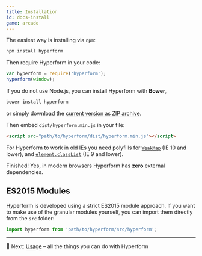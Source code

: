 ```yaml
---
title: Installation
id: docs-install
game: arcade
---
```

The easiest way is installing via `npm`:

```sh
npm install hyperform
```

Then require Hyperform in your code:

```js
var hyperform = require('hyperform');
hyperform(window);
```

If you do not use Node.js, you can install Hyperform with **Bower**,

```sh
bower install hyperform
```

or simply download the [current version as ZIP
archive](https://github.com/hyperform/hyperform/archive/master.zip).

Then embed `dist/hyperform.min.js` in your file:

```html
<script src="path/to/hyperform/dist/hyperform.min.js"></script>
```

For Hyperform to work in old IEs you need polyfills for
[`WeakMap`](https://github.com/Benvie/WeakMap) (IE 10 and lower), and
[`element.classList`](https://github.com/remy/polyfills) (IE 9 and lower).

Finished! Yes, in modern browsers Hyperform has **zero** external
dependencies.

## ES2015 Modules

Hyperform is developed using a strict ES2015 module approach. If you want to
make use of the granular modules yourself, you can import them directly from
the `src` folder:

```js
import hyperform from 'path/to/hyperform/src/hyperform';
```

----

:gem: Next: [Usage](usage.html) – all the things you can do with Hyperform
